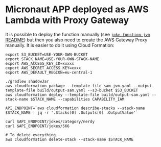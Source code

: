 # Micronaut APP deployed as AWS Lambda with Proxy Gateway

It is possible to deploy the function manually (see [`joke-function-jvm` README](https://github.com/ilopmar/codemotion-madrid-2020-micronaut-aws/blob/master/joke-function-jvm/README.md))
but then you also need to create the AWS Gateway Proxy manually.
It is easier to do it using Cloud Formation:


```shell script
export S3_BUCKET=USE-YOUR-OWN-BUCKET
export STACK_NAME=USE-YOUR-OWN-STACK-NAME
export AWS_ACCESS_KEY_ID=xxxxx
export AWS_SECRET_ACCESS_KEY=xxxx
export AWS_DEFAULT_REGION=eu-central-1

./gradlew shadowJar
aws cloudformation package --template-file sam-jvm.yaml --output-template-file build/output-sam.yaml --s3-bucket $S3_BUCKET
aws cloudformation deploy --template-file build/output-sam.yaml --stack-name $STACK_NAME --capabilities CAPABILITY_IAM

API_ENDPOINT=`aws cloudformation describe-stacks --stack-name $STACK_NAME | jq -r '.Stacks[0] .Outputs[0] .OutputValue'`

curl $API_ENDPOINT/jokes/category/nerdy
curl $API_ENDPOINT/jokes/566

# To delete everything
aws cloudformation delete-stack --stack-name $STACK_NAME
```
